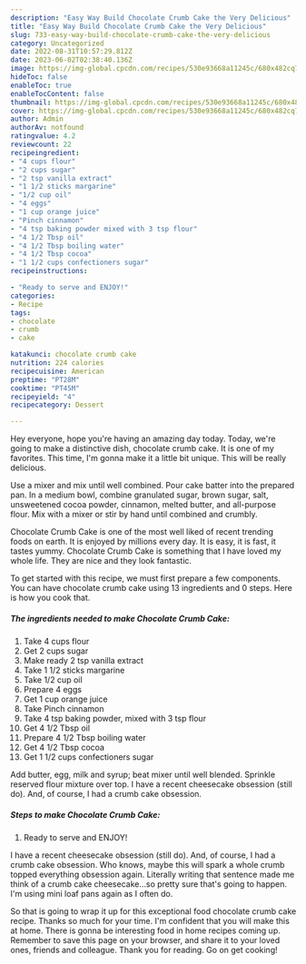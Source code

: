 ```yaml
---
description: "Easy Way Build Chocolate Crumb Cake the Very Delicious"
title: "Easy Way Build Chocolate Crumb Cake the Very Delicious"
slug: 733-easy-way-build-chocolate-crumb-cake-the-very-delicious
category: Uncategorized
date: 2022-08-31T10:57:29.812Z
date: 2023-06-02T02:38:40.136Z
image: https://img-global.cpcdn.com/recipes/530e93668a11245c/680x482cq70/chocolate-crumb-cake-recipe-main-photo.jpg
hideToc: false
enableToc: true
enableTocContent: false
thumbnail: https://img-global.cpcdn.com/recipes/530e93668a11245c/680x482cq70/chocolate-crumb-cake-recipe-main-photo.jpg
cover: https://img-global.cpcdn.com/recipes/530e93668a11245c/680x482cq70/chocolate-crumb-cake-recipe-main-photo.jpg
author: Admin
authorAv: notfound
ratingvalue: 4.2
reviewcount: 22
recipeingredient:
- "4 cups flour"
- "2 cups sugar"
- "2 tsp vanilla extract"
- "1 1/2 sticks margarine"
- "1/2 cup oil"
- "4 eggs"
- "1 cup orange juice"
- "Pinch cinnamon"
- "4 tsp baking powder mixed with 3 tsp flour"
- "4 1/2 Tbsp oil"
- "4 1/2 Tbsp boiling water"
- "4 1/2 Tbsp cocoa"
- "1 1/2 cups confectioners sugar"
recipeinstructions:

- "Ready to serve and ENJOY!"
categories:
- Recipe
tags:
- chocolate
- crumb
- cake

katakunci: chocolate crumb cake 
nutrition: 224 calories
recipecuisine: American
preptime: "PT28M"
cooktime: "PT45M"
recipeyield: "4"
recipecategory: Dessert

---
```



Hey everyone, hope you're having an amazing day today. Today, we're going to make a distinctive dish, chocolate crumb cake. It is one of my favorites. This time, I'm gonna make it a little bit unique. This will be really delicious.

Use a mixer and mix until well combined. Pour cake batter into the prepared pan. In a medium bowl, combine granulated sugar, brown sugar, salt, unsweetened cocoa powder, cinnamon, melted butter, and all-purpose flour. Mix with a mixer or stir by hand until combined and crumbly.

Chocolate Crumb Cake is one of the most well liked of recent trending foods on earth. It is enjoyed by millions every day. It is easy, it is fast, it tastes yummy. Chocolate Crumb Cake is something that I have loved my whole life. They are nice and they look fantastic.


To get started with this recipe, we must first prepare a few components. You can have chocolate crumb cake using 13 ingredients and 0 steps. Here is how you cook that.

<!--inarticleads1-->

##### The ingredients needed to make Chocolate Crumb Cake:

1. Take 4 cups flour
1. Get 2 cups sugar
1. Make ready 2 tsp vanilla extract
1. Take 1 1/2 sticks margarine
1. Take 1/2 cup oil
1. Prepare 4 eggs
1. Get 1 cup orange juice
1. Take Pinch cinnamon
1. Take 4 tsp baking powder, mixed with 3 tsp flour
1. Get 4 1/2 Tbsp oil
1. Prepare 4 1/2 Tbsp boiling water
1. Get 4 1/2 Tbsp cocoa
1. Get 1 1/2 cups confectioners sugar


Add butter, egg, milk and syrup; beat mixer until well blended. Sprinkle reserved flour mixture over top. I have a recent cheesecake obsession (still do). And, of course, I had a crumb cake obsession. 

<!--inarticleads2-->

##### Steps to make Chocolate Crumb Cake:


1. Ready to serve and ENJOY!

I have a recent cheesecake obsession (still do). And, of course, I had a crumb cake obsession. Who knows, maybe this will spark a whole crumb topped everything obsession again. Literally writing that sentence made me think of a crumb cake cheesecake…so pretty sure that&#39;s going to happen. I&#39;m using mini loaf pans again as I often do. 

So that is going to wrap it up for this exceptional food chocolate crumb cake recipe. Thanks so much for your time. I'm confident that you will make this at home. There is gonna be interesting food in home recipes coming up. Remember to save this page on your browser, and share it to your loved ones, friends and colleague. Thank you for reading. Go on get cooking!

